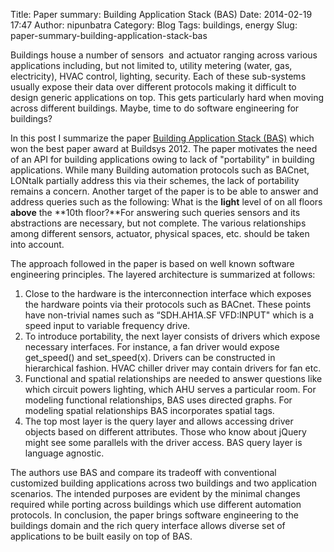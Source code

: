 Title: Paper summary: Building Application Stack (BAS)
Date: 2014-02-19 17:47
Author: nipunbatra
Category: Blog
Tags: buildings, energy
Slug: paper-summary-building-application-stack-bas

Buildings house a number of sensors  and actuator ranging across various
applications including, but not limited to, utility metering (water,
gas, electricity), HVAC control, lighting, security. Each of these
sub-systems usually expose their data over different protocols making it
difficult to design generic applications on top. This gets particularly
hard when moving across different buildings. Maybe, time to do software
engineering for buildings?

In this post I summarize the paper [Building Application Stack (BAS)][]
which won the best paper award at Buildsys 2012. The paper motivates the
need of an API for building applications owing to lack of "portability"
in building applications. While many Building automation protocols such
as BACnet, LONtalk partially address this via their schemes, the lack of
portability remains a concern. Another target of the paper is to be able
to answer and address queries such as the following: What is the
**light** level of on all floors **above** the **10th floor?**For
answering such queries sensors and its abstractions are necessary, but
not complete. The various relationships among different sensors,
actuator, physical spaces, etc. should be taken into account.

The approach followed in the paper is based on well known software
engineering principles. The layered architecture is summarized at
follows:

1.  Close to the hardware is the interconnection interface which exposes
    the hardware points via their protocols such as BACnet. These points
    have non-trivial names such as “SDH.AH1A.SF VFD:INPUT" which is a
    speed input to variable frequency drive.
2.  To introduce portability, the next layer consists of drivers which
    expose necessary interfaces. For instance, a fan driver would expose
    get\_speed() and set\_speed(x). Drivers can be constructed in
    hierarchical fashion. HVAC chiller driver may contain drivers for
    fan etc.
3.  Functional and spatial relationships are needed to answer questions
    like which circuit powers lighting, which AHU serves a particular
    room. For modeling functional relationships, BAS uses directed
    graphs. For modeling spatial relationships BAS incorporates spatial
    tags.
4.  The top most layer is the query layer and allows accessing driver
    objects based on different attributes. Those who know about jQuery
    might see some parallels with the driver access. BAS query layer is
    language agnostic.

The authors use BAS and compare its tradeoff with conventional
customized building applications across two buildings and two
application scenarios. The intended purposes are evident by the minimal
changes required while porting across buildings which use different
automation protocols. In conclusion, the paper brings software
engineering to the buildings domain and the rich query interface allows
diverse set of applications to be built easily on top of BAS.

  [Building Application Stack (BAS)]: http://www.cs.berkeley.edu/~krioukov/BAS.pdf
